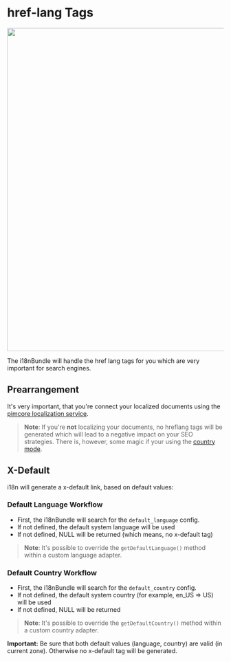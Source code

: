 # href-lang Tags
<img width="752" src="https://user-images.githubusercontent.com/700119/31016922-f57b5566-a526-11e7-9bfb-c3d088bffc4e.png">

The i18nBundle will handle the href lang tags for you which are very important for search engines.

## Prearrangement
It's very important, that you're connect your localized documents using the [pimcore localization service](https://pimcore.com/docs/5.0.x/Multi_Language_i18n/Localize_your_Documents.html#page_Localization_Tool).

> **Note**: If you're **not** localizing your documents, no hreflang tags will be generated which will lead to a negative impact on your SEO strategies. There is, however, some magic if your using the [country mode](27_Countries.md).

## X-Default
i18n will generate a x-default link, based on default values:

### Default Language Workflow
- First, the i18nBundle will search for the `default_language` config.
- If not defined, the default system language will be used
- If not defined, NULL will be returned (which means, no x-default tag)
> **Note**: It's possible to override the `getDefaultLanguage()` method within a custom language adapter.

### Default Country Workflow
- First, the i18nBundle will search for the `default_country` config.
- If not defined, the default system country (for example, en_US => US) will be used
- If not defined, NULL will be returned
> **Note**: It's possible to override the `getDefaultCountry()` method within a custom country adapter.

**Important:** Be sure that both default values (language, country) are valid (in current zone). Otherwise no x-default tag will be generated.